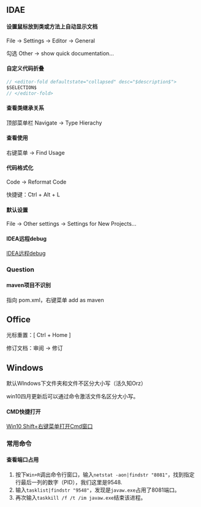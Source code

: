 ## IDAE

#### 设置鼠标放到类或方法上自动显示文档

File -> Settings -> Editor -> General

勾选 Other -> show quick documentation...

#### 自定义代码折叠

```java
// <editor-fold defaultstate="collapsed" desc="$description$">
$SELECTION$
// </editor-fold>
```

#### 查看类继承关系

顶部菜单栏 Navigate -> Type Hierachy

#### 查看使用

右键菜单 -> Find Usage

#### 代码格式化

Code -> Reformat Code

快捷键：Ctrl + Alt + L

#### 默认设置

File -> Other settings -> Settings for New Projects...

#### IDEA远程debug

[IDEA远程debug](https://blog.csdn.net/qq_37192800/article/details/80761643)

### Question

#### maven项目不识别

指向 pom.xml，右键菜单 add as maven

## Office

光标重置：[ Ctrl + Home ]

修订文档：审阅 -> 修订







## Windows

默认WIndows下文件夹和文件不区分大小写（活久知Orz）

win10四月更新后可以通过命令激活文件名区分大小写。

#### CMD快捷打开

[Win10 Shift+右键菜单打开Cmd窗口](https://www.jianshu.com/p/aada247d22ed)

### 常用命令

#### 查看端口占用

1. 按下`Win+R`调出命令行窗口，输入`netstat -aon|findstr "8081"`，找到指定行最后一列的数字（PID），我们这里是9548.
2. 输入`tasklist|findstr "9548"`，发现是`javaw.exe`占用了8081端口。
3. 再次输入`taskkill /f /t /im javaw.exe`结束该进程。

